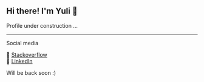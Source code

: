 ## Hi there! I'm Yuli 👋

Profile under construction ...

--------------------------------

 Social media

&#128204; [Stackoverflow](https://stackoverflow.com/users/18516849/ypdev19)
<br>
&#128204; [LinkedIn](https://www.linkedin.com/in/ypetrilli/)
<br>

Will be back soon :)

<!--
**ypdev19/ypdev19** is a ✨ _special_ ✨ repository because its `README.md` (this file) appears on your GitHub profile.
&#128204;
Here are some ideas to get you started:
📝
🏆
⭐
🥇
📚
🎓
- 🔭 I’m currently working on ...
- 🌱 I’m currently learning ...
- 👯 I’m looking to collaborate on ...
- 🤔 I’m looking for help with ...
- 💬 Ask me about ...
- 📫 How to reach me: ...
- 😄 Pronouns: ...
- ⚡ Fun fact: ...
-->
